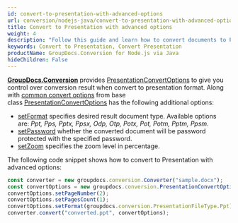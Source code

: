 ```yaml
---
id: convert-to-presentation-with-advanced-options
url: conversion/nodejs-java/convert-to-presentation-with-advanced-options
title: Convert to Presentation with advanced options
weight: 4
description: "Follow this guide and learn how to convert documents to PowerPoint presentations of PPT, PPTX formats with height, width, DPI, margins and other customizations using GroupDocs.Conversion for Node.js via Java."
keywords: Convert to Presentation, Convert Presentation
productName: GroupDocs.Conversion for Node.js via Java
hideChildren: False
---
```

[**GroupDocs.Conversion**](#) provides [PresentationConvertOptions](#) to give you control over conversion result when convert to presentation format. Along with [common convert options](#) from base class [PresentationConvertOptions](#) has the following additional options:

*   [setFormat](#) specifies desired result document type. Available options are: *Ppt, Pps, Pptx, Ppsx, Odp, Otp, Potx, Pot, Potm, Pptm, Ppsm*.
*   [setPassword](#) whether the converted document will be password protected with the specified password.
*   [setZoom](#) specifies the zoom level in percentage.

The following code snippet shows how to convert to Presentation with advanced options:

```js
const converter = new groupdocs.conversion.Converter("sample.docx");
const convertOptions = new groupdocs.conversion.PresentationConvertOptions();
convertOptions.setPageNumber(2);
convertOptions.setPagesCount(1);
convertOptions.setFormat(groupdocs.conversion.PresentationFileType.Ppt);
converter.convert("converted.ppt", convertOptions);
```
